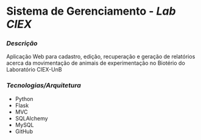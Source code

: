 # Sistema de Gerenciamento - *Lab CIEX*

### _Descrição_
Aplicação Web para cadastro, edição, recuperação e geração de relatórios acerca da movimentação de animais de experimentação no Biotério do Laboratório CIEX-UnB

### _Tecnologias/Arquitetura_
 * Python 
 * Flask 
 * MVC
 * SQLAlchemy
 * MySQL
 * GitHub
